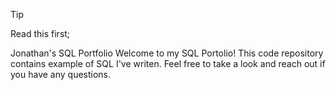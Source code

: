 > [!TIP]
> Read this first;
>
> Jonathan's SQL Portfolio
> Welcome to my SQL Portolio! This code repository contains example of SQL I've writen. Feel free to take a look and reach out if you have any questions.
